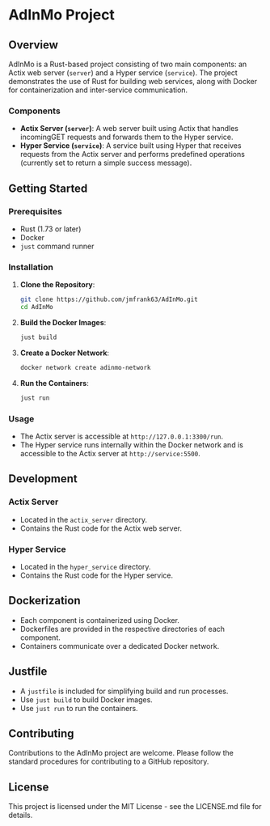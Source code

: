 # AdInMo Project

## Overview

AdInMo is a Rust-based project consisting of two main components: an Actix web server (`server`) and
a Hyper service (`service`). The project demonstrates the use of Rust for building web services,
along with Docker for containerization and inter-service communication.

### Components

- **Actix Server (`server`)**: A web server built using Actix that handles
incomingGET requests and forwards them to the Hyper service.
- **Hyper Service (`service`)**: A service built using Hyper that receives
requests from the Actix server and performs predefined operations (currently
set to return a simple success message).

## Getting Started

### Prerequisites

- Rust (1.73 or later)
- Docker
- `just` command runner

### Installation

1. **Clone the Repository**:

    ``` bash
    git clone https://github.com/jmfrank63/AdInMo.git
    cd AdInMo
    ```

2. **Build the Docker Images**:

    ``` bash
    just build
    ```

3. **Create a Docker Network**:

    ``` bash
    docker network create adinmo-network
    ```

4. **Run the Containers**:

    ``` bash
    just run
    ```

### Usage

- The Actix server is accessible at `http://127.0.0.1:3300/run`.
- The Hyper service runs internally within the Docker network and is
accessible to the Actix server at `http://service:5500`.

## Development

### Actix Server

- Located in the `actix_server` directory.
- Contains the Rust code for the Actix web server.

### Hyper Service

- Located in the `hyper_service` directory.
- Contains the Rust code for the Hyper service.

## Dockerization

- Each component is containerized using Docker.
- Dockerfiles are provided in the respective directories of each component.
- Containers communicate over a dedicated Docker network.

## Justfile

- A `justfile` is included for simplifying build and run processes.
- Use `just build` to build Docker images.
- Use `just run` to run the containers.

## Contributing

Contributions to the AdInMo project are welcome. Please follow the standard
procedures for contributing to a GitHub repository.

## License

This project is licensed under the MIT License - see the LICENSE.md file for details.
